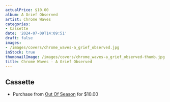 ```yaml
---
actualPrice: $10.00
album: A Grief Observed
artist: Chrome Waves
categories:
- Cassette
date: '2024-07-09T14:09:51'
draft: false
images:
- /images/covers/chrome_waves-a_grief_observed.jpg
inStock: true
thumbnailImage: /images/covers/chrome_waves-a_grief_observed-thumb.jpg
title: Chrome Waves - A Grief Observed
---
```


## Cassette
* Purchase from [Out Of Season](https://www.outofseasonlabel.com/products/chrome-waves-a-grief-observed-cassette-tape-1) for $10.00
